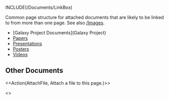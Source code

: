 INCLUDE(/Documents/LinkBox)

Common page structure for attached documents that are likely to be linked to from more than one page.  See also [/Images](/Images).

* [Galaxy Project Documents](Galaxy Project)
* [Papers](Papers)
* [Presentations](Presentations)
* [Posters](Posters)
* [Videos](Videos)

## Other Documents
<<Action(AttachFile, Attach a file to this page.)>>

<<AttachList>>
